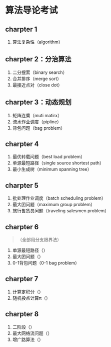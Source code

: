 # 算法导论考试

## charpter 1
1. 算法复杂性（algorithm）

## charpter 2：分治算法
1. 二分搜索（binary search）
2. 合并排序（merge sort）
3. 最接近点对（close dot）

## charpter 3：动态规划
1. 矩阵连乘（muti matirx）
2. 流水作业调度（pipline）
3. 背包问题（bag problem）

## charpter 4
1. 最优转载问题（best load problem）
2. 单源最短路径（single source shortest path）
3. 最小生成树（minimum spanning tree）

## charpter 5
1. 批处理作业调度（batch scheduling problem）
2. 最大团问题（maximum group problem）
3. 旅行售货员问题（traveling salesmen problem）

## charpter 6
> （全部用分支限界法）
1. 单源最短路径（）
2. 最大团问题（）
3. 0-1背包问题（0-1 bag problem）

## charpter 7
1. 计算定积分（）
2. 随机投点计算π（）

## charpter 8
1. 二阶段（）
2. 最大网络流问题（）
3. 增广路算法（）